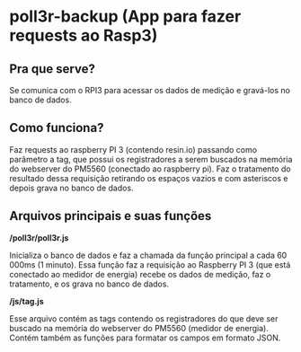 # poll3r-backup (App para fazer requests ao Rasp3)

## Pra que serve?

Se comunica com o RPI3 para acessar os dados de medição e gravá-los no banco de dados.


## Como funciona?

Faz requests ao raspberry PI 3 (contendo resin.io) passando como parâmetro a tag, que possui os registradores a serem buscados na memória do webserver do PM5560 (conectado ao raspberry pi). Faz o tratamento do resultado dessa requisição retirando os espaços vazios e com asteriscos e depois grava no banco de dados. 


## Arquivos principais e suas funções

**/poll3r/poll3r.js**

Inicializa o banco de dados e faz a chamada da função principal a cada 60 000ms (1 minuto). Essa função faz a requisição ao Raspberry PI 3 (que está conectado ao medidor de energia) recebe os dados de medição, faz o tratamento, e os grava no banco de dados.

**/js/tag.js**

Esse arquivo contém as tags contendo os registradores do que deve ser buscado na memória do webserver do PM5560 (medidor de energia). Contém também as funções para formatar os campos em formato JSON.

